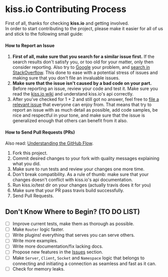 # kiss.io Contributing Process
First of all, thanks for checking **kiss.io** and getting involved.  
In order to start contributing to the project, please make it easier for all of us
and stick to the following small guide:

#### How to Report an Issue
1. **First of all, make sure that you search for a similar issue first.**
If the search results don't satisfy you, or too old for your matter,
only then consider reporting. Also try to [Google](https://google.com) your
problem, and [search in StackOverflow](http://stackoverflow.com/questions/tagged/kiss.io).
This done to ease with a potential stress of issues and making sure that
you don't file an invaluable issues.
2. **Make sure that the issue isn't caused by a bad code on your part.**
Before reporting an issue, review your code and test it. Make sure you read
the [kiss.io wiki](https://github.com/kissio/kiss.io/wiki) and understand
kiss.io's api correctly.
3. After you've checked for 1 + 2 and still got no answer, feel free to [file a relevant
issue](https://github.com/kissio/kiss.io/issues/new) that everyone can enjoy
from. That means that try to report an issue with as much detail as possible,
add code samples, be nice and respectful in your tone, and make sure that the
issue is generalized enough that others can benefit from it also.

#### How to Send Pull Requests (PRs)
Also read: [Understanding the GitHub Flow](https://guides.github.com/introduction/flow/).

1. Fork this project.
2. Commit desired changes to your fork with quality messages explaining what 
you did.
3. Make sure to run tests and review your changes one more time.
4. Don't break compatibility. As a rule of thumb: make sure that your changes doesn't
conflict with kiss.io's api documentation.
5. Run kiss.io/test dir on your changes (actually travis does it for you)
6. Make sure that your PR pass travis build successfully.
7. Send Pull Requests.

## Don't Know Where to Begin? (TO DO LIST)
- [ ] Improve current tests, make them as thorough as possible.
- [ ] Make `Router` logic faster.
- [ ] Write plugins! everything that serves you can serve others.
- [ ] Write more examples.
- [ ] Write more documentation/fix lacking docs.
- [ ] Propose new features in the [Issues](https://github.com/kissio/kiss.io/issues) section.
- [ ] Make `Server`, `Client`, `Socket` and `Namespace` logic that belongs to connecting
and initiating a connection as seamless and fast as it can.
- [ ] Check for memory leaks.